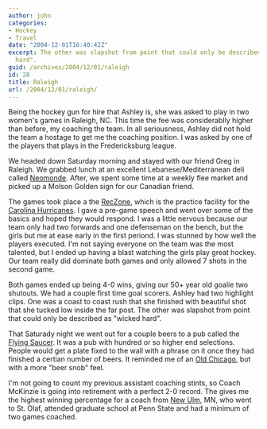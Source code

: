 ```yaml
---
author: john
categories:
- Hockey
- Travel
date: "2004-12-01T16:40:42Z"
excerpt: The other was slapshot from point that could only be described as "wicked
  hard".
guid: /archives/2004/12/01/raleigh
id: 28
title: Raleigh
url: /2004/12/01/raleigh/
---
```


Being the hockey gun for hire that Ashley is, she was asked to play in two women's games in Raleigh, NC. This time the fee was considerablly higher than before, my coaching the team. In all seriousness, Ashley did not hold the team a hostage to get me the coaching position. I was asked by one of the players that plays in the Fredericksburg league.

We headed down Saturday morning and stayed with our friend Greg in Raleigh. We grabbed lunch at an excellent Lebanese/Mediterranean deli called [Neomonde](http://www.neomonde.com). After, we spent some time at a weekly flee market and picked up a Molson Golden sign for our Canadian friend. 

The games took place a the [RecZone](http://www.reczone.net), which is the practice facility for the [Carolina Hurricanes](http://carolinahurricanes.com). I gave a pre-game speech and went over some of the basics and hoped they would respond. I was a little nervous because our team only had two forwards and one defenseman on the bench, but the girls but me at ease early in the first periond. I was stunned by how well the players executed. I'm not saying everyone on the team was the most talented, but I ended up having a blast watching the girls play great hockey. Our team really did dominate both games and only allowed 7 shots in the second game.

Both games ended up being 4-0 wins, giving our 50+ year old goalie two shutouts. We had a couple first time goal scorers. Ashley had two highlight clips. One was a coast to coast rush that she finished with beautiful shot that she tucked low inside the far post. The other was slapshot from point that could only be described as "wicked hard".

That Saturady night we went out for a couple beers to a pub called the [Flying Saucer](http://www.beerknurd.com). It was a pub with hundred or so higher end selections. People would get a plate fixed to the wall with a phrase on it once they had finished a certian number of beers. It reminded me of an [Old Chicago](http://www.oldchicago.com), but with a more "beer snob" feel.

I'm not going to count my previous assistant coaching stints, so Coach McKinzie is going into retirement with a perfect 2-0 record. The gives me the highest winning percentage for a coach from [New Ulm](http://www.ci.new-ulm.mn.us/), MN, who went to St. Olaf, attended graduate school at Penn State and had a minimum of two games coached.